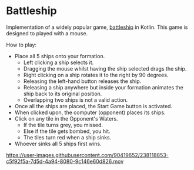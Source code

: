 # Battleship

Implementation of a widely popular game, [battleship](https://en.wikipedia.org/wiki/Battleship_(game)) in Kotlin. This game is designed to played with a mouse.

How to play:
* Place all 5 ships onto your formation.
  * Left clicking a ship selects it.
  * Dragging the mouse whilst having the ship selected drags the ship.
  * Right clicking on a ship rotates it to the right by 90 degrees. 
  * Releasing the left-hand button releases the ship.
  * Releasing a ship anywhere but inside your formation animates the ship back to its original position.
  * Overlapping two ships is not a valid action.
* Once all the ships are placed, the Start Game button is activated.
* When clicked upon, the computer (opponent) places its ships.
* Click on any tile in the Opponent's Waters.
  * If the tile turns grey, you missed.
  * Else if the tile gets bombed, you hit.
  * The tiles turn red when a ship sinks.
* Whoever sinks all 5 ships first wins.

https://user-images.githubusercontent.com/90419652/238118853-c5f92f5a-7d5d-4a94-8080-9c146e60d826.mov
